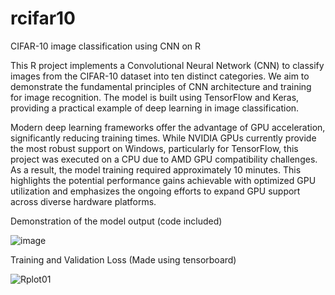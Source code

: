 # rcifar10
CIFAR-10 image classification using CNN on R

This R project implements a Convolutional Neural Network (CNN) to classify images from the CIFAR-10 dataset into ten distinct categories. We aim to demonstrate the fundamental principles of CNN architecture and training for image recognition. The model is built using TensorFlow and Keras, providing a practical example of deep learning in image classification.

Modern deep learning frameworks offer the advantage of GPU acceleration, significantly reducing training times. While NVIDIA GPUs currently provide the most robust support on Windows, particularly for TensorFlow, this project was executed on a CPU due to AMD GPU compatibility challenges. As a result, the model training required approximately 10 minutes. This highlights the potential performance gains achievable with optimized GPU utilization and emphasizes the ongoing efforts to expand GPU support across diverse hardware platforms.

Demonstration of the model output (code included)

![image](https://github.com/user-attachments/assets/00d9ccc7-e6a8-4b86-967b-8382ed7e19b2)

Training and Validation Loss (Made using tensorboard)

![Rplot01](https://github.com/user-attachments/assets/0300c6db-5d09-4319-be36-4fd41a156ab3)

